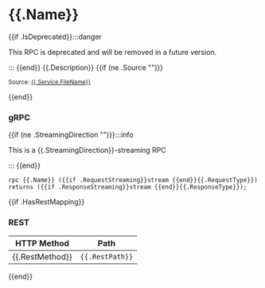 # {{.Name}}

{{if .IsDeprecated}}:::danger

This RPC is deprecated and will be removed in a future version.

:::
{{end}}
{{.Description}}
{{if (ne .Source "")}}
<small>

Source: [{{.Service.FileName}}]({{.Source}})

</small>{{end}}

### gRPC

{{if (ne .StreamingDirection "")}}:::info

This is a {{.StreamingDirection}}-streaming RPC

:::
{{end}}
```
rpc {{.Name}} ({{if .RequestStreaming}}stream {{end}}{{.RequestType}}) returns ({{if .ResponseStreaming}}stream {{end}}{{.ResponseType}});
```

{{if .HasRestMapping}}
### REST

| HTTP Method                   | Path           |
| ----------------------------- | -------------- |
| <Pill> {{.RestMethod}} </Pill> | `{{.RestPath}}` |

{{end}}